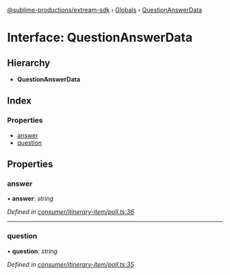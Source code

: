 [@sublime-productions/extream-sdk](../README.md) › [Globals](../globals.md) › [QuestionAnswerData](questionanswerdata.md)

# Interface: QuestionAnswerData

## Hierarchy

* **QuestionAnswerData**

## Index

### Properties

* [answer](questionanswerdata.md#answer)
* [question](questionanswerdata.md#question)

## Properties

###  answer

• **answer**: *string*

*Defined in [consumer/itinerary-item/poll.ts:36](https://github.com/Extream-SaaS/ex-sdk/blob/ed34b16/src/consumer/itinerary-item/poll.ts#L36)*

___

###  question

• **question**: *string*

*Defined in [consumer/itinerary-item/poll.ts:35](https://github.com/Extream-SaaS/ex-sdk/blob/ed34b16/src/consumer/itinerary-item/poll.ts#L35)*
